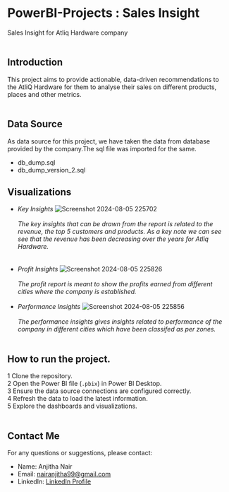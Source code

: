 # PowerBI-Projects : Sales Insight
Sales Insight for Atliq Hardware company<br/><br/>
## Introduction
This project aims to provide actionable, data-driven recommendations to the AtliQ Hardware for them to analyse their sales on different products, places and other metrics.<br/><br/>

## Data Source
As data source for this project, we have taken the data from database provided by the company.The sql file was imported for the same.<br/>
* db_dump.sql
* db_dump_version_2.sql <br/>

## Visualizations 
+ _Key Insights_
![Screenshot 2024-08-05 225702](https://github.com/user-attachments/assets/dabe3c49-06f3-49f4-b718-744b186415af)<br/><br/>
 _The key insights that can be drawn from the report is related to the revenue, the top 5 customers and products. As a key note we can see see that the revenue has been decreasing over the years for Atliq Hardware._<br/>
  <br/><br/>
+ _Profit Insights_
![Screenshot 2024-08-05 225826](https://github.com/user-attachments/assets/eee851a6-dcfa-468a-835f-11ecf2750098)<br/>
  <br/>
   _The profit report is meant to show the profits earned from different cities where the company is established._<br/>
  <br/>
+ _Performance Insights_
![Screenshot 2024-08-05 225856](https://github.com/user-attachments/assets/cd0a2b19-a208-4dd1-aadc-dc44c33f5758)<br/><br/>
   _The performance insights gives insights related to performance of the company in different cities which have been classifed as per zones._<br/><br/>
 

## How to run the project.
1 Clone the repository.<br/>
2 Open the Power BI file (`.pbix`) in Power BI Desktop.<br/>
3 Ensure the data source connections are configured correctly.<br/>
4 Refresh the data to load the latest information.<br/>
5 Explore the dashboards and visualizations.<br/><br/>

## Contact Me
For any questions or suggestions, please contact:
- Name: Anjitha Nair
- Email: nairanjitha99@gmail.com
- LinkedIn: [LinkedIn Profile](https://www.linkedin.com/in/anjithanair12/)



